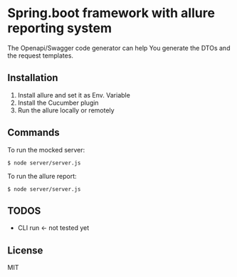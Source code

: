 # Spring.boot framework with allure reporting system

The Openapi/Swagger code generator can help You generate the DTOs and the request templates.

## Installation

1. Install allure and set it as Env. Variable
2. Install the Cucumber plugin
3. Run the allure locally or remotely

## Commands

To run the mocked server:

```
$ node server/server.js
```

To run the allure report:

```
$ node server/server.js
```
## TODOS

- CLI run <- not tested yet
## License
MIT